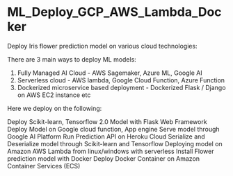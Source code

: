 # ML_Deploy_GCP_AWS_Lambda_Docker
Deploy Iris flower prediction model on various cloud technologies:

There are 3 main ways to deploy ML models:
1. Fully Managed AI Cloud - AWS Sagemaker, Azure ML, Google AI
2. Serverless cloud - AWS lambda, Google Cloud Function, Azure Function
3. Dockerized microservice based deployment - Dockerized Flask / Django on AWS EC2 instance etc

Here we deploy on the following:

Deploy Scikit-learn, Tensorflow 2.0 Model with Flask Web Framework
Deploy Model on Google cloud function, App engine
Serve model through Google AI Platform
Run Prediction API on Heroku Cloud
Serialize and Deserialize model through Scikit-learn and Tensorflow
Deploying model on Amazon AWS Lambda from linux/windows with serverless
Install Flower prediction model with Docker
Deploy Docker Container on Amazon Container Services (ECS)

